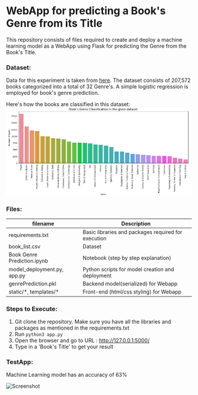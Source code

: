 # WebApp for predicting a Book's Genre from its Title

This repository consists of files required to create and deploy a machine learning model as a WebApp using Flask for predicting the Genre from the Book's Title.

### Dataset:
Data for this experiment is taken from [here](https://github.com/uchidalab/book-dataset). The dataset consists of 207,572 books categorized into a total of 32 Genre's. A simple logistic regression is employed for book's genre prediction.
  
Here's how the books are classified in this dataset:
![Screenshot](readme_resources/booksgenre.png)
  
### Files:
| filename | Description |
|----------|-------------|
| requirements.txt | Basic libraries and packages required for execution |
| book_list.csv | Dataset |
| Book Genre Prediction.ipynb | Notebook (step by step explanation) |
| model_deployment.py, app.py | Python scripts for model creation and deployment |
| genrePrediction.pkl | Backend model(serialized) for Webapp |
| static/\*, templates/\* | Front-end (html/css styling) for Webapp |

### Steps to Execute:
1. Git clone the repository. Make sure you have all the libraries and packages as mentioned in the requirements.txt
2. Run ```python3 app.py```
3. Open the browser and go to URL : http://127.0.0.1:5000/
4. Type in a 'Book's Title' to get your result

### TestApp:
Machine Learning model has an accuracy of 63%  
  
![Screenshot](readme_resources/how_to_use.gif)

